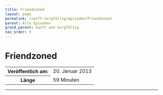 ```yaml
---
title: Friendzoned
layout: page
permalink: /sanft-sorgfältig/episoden/Friendzoned
parent: Alle Episoden
grand_parent: Sanft und Sorgfältig
nav_order: 9
---
```


# Friendzoned
<table class="resp-table dcf-table dcf-table-responsive dcf-table-bordered dcf-table-striped dcf-w-100%">
                    <tbody>
                        <tr>
                            <th scope="row">Veröffentlich am:</th>
                            <td data-label="Veröffentlich am:">20. Januar 2013</td>
                        </tr>
                        <tr>
                            <th scope="row">Länge </th>
                            <td data-label="Länge ">59 Minuten</td>
                        </tr></tbody>
                </table>

***

